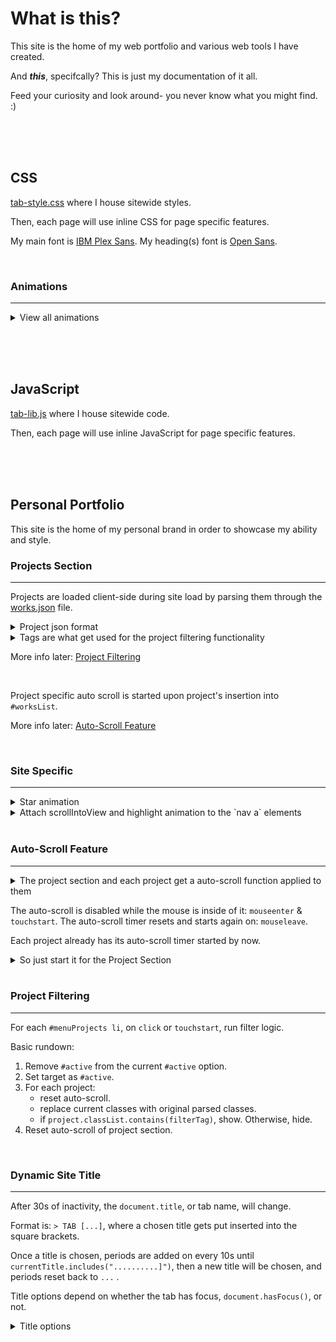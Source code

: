 # What is this?
This site is the home of my web portfolio and various web tools I have created.

And ***this***, specifcally? This is just my documentation of it all.

Feed your curiosity and look around- you never know what you might find. :)


<br /><br /><br />


## CSS

[tab-style.css](css/tab-style.css) where I house sitewide styles.

Then, each page will use inline CSS for page specific features.

My main font is [IBM Plex Sans](https://fonts.google.com/specimen/IBM+Plex+Sans). My heading(s) font is [Open Sans](https://fonts.google.com/specimen/Open+Sans).


<br />


### Animations
---

<details>
<summary>View all animations</summary>

<table>
  <tr>
    <td> Animation </td>
    <td> CSS Code </td>
    <td> Targets </td>
  </tr>

  <tr>
    <td>

**1. _twinkling_**

</td>
    <td>

```css
@keyframes twinkling {
    0%, 100%{
        opacity: 0;
    }
    50% {
        opacity: 1;
    }
}
```

</td>
    <td>

`.star` div elements

</td>
  </tr>

  <tr>
    <td>

**2. _floating_**

</td>
    <td>

```css
@keyframes floating {
    0%, 60%, 100%  {
        transform: translateY(0);
    }
    20% {
        transform: translateY(4px);
    }
}
```

</td>
    <td>

Header elements

</td>
  </tr>

  <tr>
    <td>

**3. _rainbowSlide_**

</td>
    <td>

```css
@keyframes rainbowSlide {
    0%, 100% {
        border-image: repeating-linear-gradient(135deg, #ff2400, #e81d1d, #e8b71d, #e3e81d, #1de840, #1ddde8, #2b1de8, #dd00f3, #dd00f3) 1;
    }
    11% {
        border-image: repeating-linear-gradient(135deg, #e81d1d, #e8b71d, #e3e81d, #1de840, #1ddde8, #2b1de8, #dd00f3, #dd00f3, #ff2400) 1;
    }
    22% {
        border-image: repeating-linear-gradient(135deg, #e8b71d, #e3e81d, #1de840, #1ddde8, #2b1de8, #dd00f3, #dd00f3, #ff2400, #e81d1d) 1;
    }
    33% {
        border-image: repeating-linear-gradient(135deg, #e3e81d, #1de840, #1ddde8, #2b1de8, #dd00f3, #dd00f3, #ff2400, #e81d1d, #e8b71d) 1;
    }
    44% {
        border-image: repeating-linear-gradient(135deg, #1de840, #1ddde8, #2b1de8, #dd00f3, #dd00f3, #ff2400, #e81d1d, #e8b71d, #e3e81d) 1;
    }
    55% {
        border-image: repeating-linear-gradient(135deg, #1ddde8, #2b1de8, #dd00f3, #dd00f3, #ff2400, #e81d1d, #e8b71d, #e3e81d, #1de840) 1;
    }
    66% {
        border-image: repeating-linear-gradient(135deg, #2b1de8, #dd00f3, #dd00f3, #ff2400, #e81d1d, #e8b71d, #e3e81d, #1de840, #1ddde8) 1;
    }
    77% {
        border-image: repeating-linear-gradient(135deg, #dd00f3, #dd00f3, #ff2400, #e81d1d, #e8b71d, #e3e81d, #1de840, #1ddde8, #2b1de8) 1;
    }
    88% {
        border-image: repeating-linear-gradient(135deg, #dd00f3, #ff2400, #e81d1d, #e8b71d, #e3e81d, #1de840, #1ddde8, #2b1de8, #dd00f3) 1;
    }
    99% {
        border-image: repeating-linear-gradient(135deg, #ff2400, #e81d1d, #e8b71d, #e3e81d, #1de840, #1ddde8, #2b1de8, #dd00f3, #dd00f3) 1;
    }
}
```

</td>
    <td>

`.rainbow` span elements

</td>
  </tr>

  <tr>
    <td>

**4. _highlight_**

</td>
    <td>

```css
@keyframes highlight {
    0%, 100% {
        border-color: #000;
        transform: scale(1);
    }
    50% {
        border-color: #888;
        transform: scale(1.01);
    }
}
```

</td>
    <td>

`<section>` elements

</td>
  </tr>

  <tr>
    <td>

**5. _jiggle_**

</td>
    <td>

```css
@keyframes jiggle {
    0%, 30%, 100%  {
        transform: rotate(0);
    }
    10% {
        transform: rotate(.5deg);
    }
    20% {
        transform: rotate(-.5deg);
    }
}
```

</td>
    <td>

`#workslist li` elements

</td>
  </tr>

  <tr>
    <td>

**6. _softHover_**

</td>
    <td>

```css
@keyframes softHover {
    0%, 100% {
        transform: scale(1);
    }
    50% {
        transform: scale(1.02);
    }
}
```

</td>
    <td>

`#workslist li` elements

</td>
  </tr>

  <tr>
    <td>

**7. _imgPulse_**

</td>
    <td>

```css
@keyframes imgPulse {
    0% {
        filter: saturate(1);
    }
    10%, 20% {
        filter: saturate(3);
    }
    30%, 100% {
        filter: saturate(1);
    }
}
```

</td>
    <td>

`#workslist img` elements

</td>
  </tr>

  <tr>
    <td>

**8. _pulse_**

</td>
    <td>

```css
@keyframes pulse {
    0%, 100% {
        filter: saturate(1);
        border-color: #000;
        box-shadow: none;
    }
    50% {
        filter: saturate(1.2);
        border-color: #00f;
        box-shadow: 8px 8px 8px 8px #004, -8px 8px 8px 8px #004, 8px -8px 8px 8px #004, -8px -8px 8px 8px #004;
    }
}
```

</td>
    <td>

`#Bio img` elements

</td>
  </tr>

  <tr>
    <td>

**9. _wave_**

</td>
    <td>

```css
@keyframes wave {
    0%, 17% {
        transform: rotate(0);
    }
    3% {
        transform: rotate(4deg);
    }
    5% {
        transform: rotate(-4deg);
    }
    7% {
        transform: rotate(1deg);
    }
    10% {
        transform: rotate(-1deg);
    }
    12% {
        transform: rotate(.5deg);
    }
    15% {
        transform: rotate(-.5deg);
    }
}
```

</td>
    <td>

`.wave` p elements

</td>
  </tr>
</table>

</details>



<br /><br /><br />


## JavaScript

[tab-lib.js](js/tab-lib.js) where I house sitewide code.

Then, each page will use inline JavaScript for page specific features.


<br /><br /><br />


## Personal Portfolio

This site is the home of my personal brand in order to showcase my ability and style.

### Projects Section
---

Projects are loaded client-side during site load by parsing them through the [works.json](works.json) file.

<details>
<summary>Project json format</summary>

```json
"works": [
    {
        "title": "Project Title",
        "category": "Project Category (sets default color)",
        "tags": ["Some", "Tags", "For", "Filtering"],
        "image": "../Path/To/Image.png (512x512)",
        "description": "Short blurb.",                                              // optional
        "link": "Wrap the title, image, description in an <a> tag to this URL.",    // optional
        "iframe": "Display an iframe in this project. (SoundCloud embed)"           // optional
    },
    {},
    {}
]
```
</details>

<details>
<summary>Tags are what get used for the project filtering functionality</summary>

```javascript
"tags": [
    "Developer",
    "SoundDesign",
    "Composition",
    "Mixing",
    "SoundImplementation",
    "Mastering", // unused
    "BoomMixer"
]
```
</details>

More info later: [Project Filtering](https://github.com/trvrbrwn4/trvrbrwn4.github.io#project-filtering)


<br />


Project specific auto scroll is started upon project's insertion into `#worksList`.

More info later: [Auto-Scroll Feature](https://github.com/trvrbrwn4/trvrbrwn4.github.io#auto-scroll-feature)


<br />


### Site Specific
---

<details>
<summary>Star animation</summary>

```javascript
function createStar() {
    const star = createElement('div');
    star.classList.add('star');
    star.style.top = Math.floor(Math.random() * (window.innerHeight - 20)) + 10 + 'px';
    star.style.left = Math.floor(Math.random() * (window.innerWidth - 20)) + 10 + 'px';

    // document.body.appendChild(star);
    document.querySelector("main").insertBefore(star, document.querySelector("main").firstChild);

    setTimeout(() => {
        star.remove();
    }, 1000);
}
setInterval(function() {
    for (let i = 0; i < 10; i++) {
        createStar();
    }
}, 50);
```
</details>

<details>
<summary>Attach scrollIntoView and highlight animation to the `nav a` elements</summary>

```javascript
document.querySelectorAll("nav a").forEach((navSpot) => {
    const currentURL = window.location.href;
    navSpot.addEventListener("click", (e) => {
        e.preventDefault();
        history.pushState(null, null, currentURL);

        const target = document.querySelector(navSpot.getAttribute("href"));

        target.scrollIntoView({
            behavior: "smooth",
            block: "start"
        });

        // wait .5 seconds, then highlight
        setTimeout(() => {
            target.classList.add('highlight');
            setTimeout(() => {
                target.classList.remove('highlight');
            }, 1200);
        }, 300);
        
    });
});
```
</details>


<br />


### Auto-Scroll Feature
---

<details>
<summary>The project section and each project get a auto-scroll function applied to them</summary>

```javascript
startHorizontalScroll(box, container, timer); // Project Section
startVerticalScroll(box, container, timer);   // Per Project

stopScroll(container, timer);
```
</details>

The auto-scroll is disabled while the mouse is inside of it: `mouseenter` & `touchstart`.
The auto-scroll timer resets and starts again on: `mouseleave`.

Each project already has its auto-scroll timer started by now.

<details>
<summary>So just start it for the Project Section</summary>

```javascript
// initializes scrolling on worksList
 timerContainer["works"] = null;
 worksBox.scrollTo(0, 0);
 worksBox.addEventListener('mouseenter', () => stopScroll(timerContainer, "works"));
 worksBox.addEventListener('mouseleave', () => startHorizontalScroll(worksBox, timerContainer, "works"));
 worksBox.addEventListener('touchstart', () => stopScroll(timerContainer, "works"));
 startHorizontalScroll(worksBox, timerContainer, "works");
```
</details>


<br />


### Project Filtering
---

For each `#menuProjects li`, on `click` or `touchstart`, run filter logic.

Basic rundown:
1. Remove `#active` from the current `#active` option.
2. Set target as `#active`.
3. For each project:
   - reset auto-scroll.
   - replace current classes with original parsed classes.
   - if `project.classList.contains(filterTag)`, show. Otherwise, hide.
4. Reset auto-scroll of project section.


<br />


### Dynamic Site Title
---

After 30s of inactivity, the `document.title`, or tab name, will change.

Format is: `> TAB [...]`, where a chosen title gets put inserted into the square brackets.

Once a title is chosen, periods are added on every 10s until `currentTitle.includes("..........]")`, then a new title will be chosen, and periods reset back to `...` .

Title options depend on whether the tab has focus, `document.hasFocus()`, or not.
<details>
<summary>Title options</summary>

```javascript
const activeChoices = "Awaiting : Listening : Observing".split(" : ");
const inactiveChoices = "Communicating : Pinging".split(" : ");
```
</details>